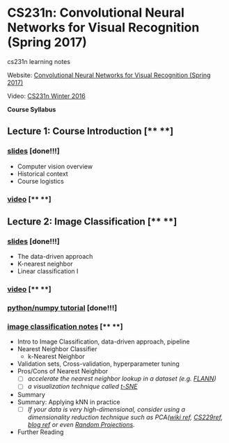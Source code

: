 # CS231n: Convolutional Neural Networks for Visual Recognition (Spring 2017)
cs231n learning notes

Website: [Convolutional Neural Networks for Visual Recognition (Spring 2017)](http://cs231n.stanford.edu/index.html)

Video: [CS231n Winter 2016](https://www.youtube.com/playlist?list=PLkt2uSq6rBVctENoVBg1TpCC7OQi31AlC)

**Course Syllabus**
##  **Lecture 1:**  Course Introduction  [** **]
 
### [slides](http://cs231n.stanford.edu/slides/2017/cs231n_2017_lecture1.pdf) [**done!!!**]
- Computer vision overview 
- Historical context 
- Course logistics
### [video](https://www.youtube.com/watch?v=NfnWJUyUJYU&t=204s&index=1&list=PLkt2uSq6rBVctENoVBg1TpCC7OQi31AlC) [** **]

## **Lecture 2:** Image Classification [** **]
### [slides](http://cs231n.stanford.edu/slides/2017/cs231n_2017_lecture2.pdf) [**done!!!**]
- The data-driven approach 
- K-nearest neighbor 
- Linear classification I
### [video]() [** **]
### [python/numpy tutorial](http://cs231n.github.io/python-numpy-tutorial/) [**done!!!**]
### [image classification notes](http://cs231n.github.io/classification) [** **]
- Intro to Image Classification, data-driven approach, pipeline
- Nearest Neighbor Classifier
  - k-Nearest Neighbor
- Validation sets, Cross-validation, hyperparameter tuning
- Pros/Cons of Nearest Neighbor
  - [ ] *accelerate the nearest neighbor lookup in a dataset (e.g. [FLANN](http://www.cs.ubc.ca/research/flann/))*
  - [ ] *a visualization technique called [t-SNE](http://lvdmaaten.github.io/tsne/)*
- Summary
- Summary: Applying kNN in practice
  - [ ] *If your data is very high-dimensional, consider using a dimensionality reduction technique such as PCA([wiki ref](http://en.wikipedia.org/wiki/Principal_component_analysis), [CS229ref](http://cs229.stanford.edu/notes/cs229-notes10.pdf), [blog ref](http://www.bigdataexaminer.com/understanding-dimensionality-reduction-principal-component-analysis-and-singular-value-decomposition/) or even [Random Projections](http://scikit-learn.org/stable/modules/random_projection.html).*
    
- Further Reading
